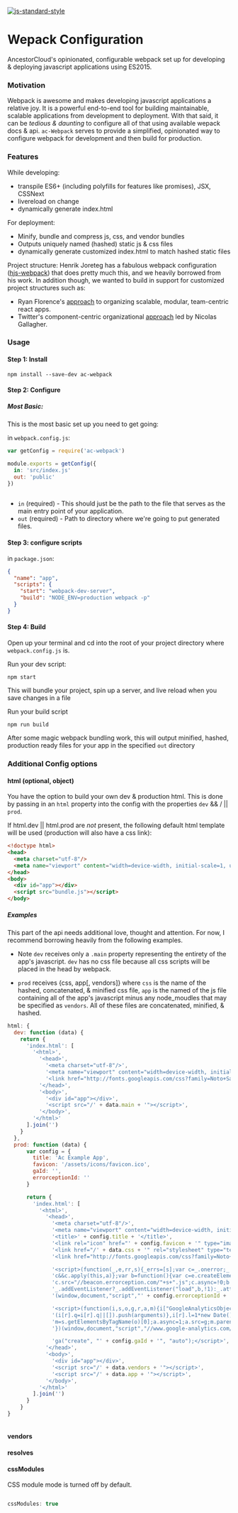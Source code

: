 [![js-standard-style](https://img.shields.io/badge/code%20style-standard-brightgreen.svg?style=flat)](https://github.com/feross/standard)

Wepack Configuration
====================
AncestorCloud's opinionated, configurable webpack set up for developing & deploying javascript applications using ES2015.

### Motivation
Webpack is awesome and makes developing javascript applications a relative joy. It is a powerful end-to-end tool for building maintainable, scalable applications from development to deployment. With that said, it can be _tedious & daunting_ to configure all of that using available wepack docs & api. `ac-Webpack` serves to provide a simplified, opinionated way to configure webpack for development and then build for production.

### Features

While developing:
+ transpile ES6+ (including polyfills for features like promises), JSX, CSSNext
+ livereload on change
+ dynamically generate index.html 

For deployment:
+ Minify, bundle and compress js, css, and vendor bundles
+ Outputs uniquely named (hashed) static js & css files
+ dynamically generate customized index.html to match hashed static files

Project structure:
Henrik Joreteg has a fabulous webpack configuration ([hjs-webpack](https://github.com/HenrikJoreteg/hjs-webpack)) that does pretty much this, and we heavily borrowed from his work. In addition though, we wanted to build in support for customized project structures such as:
* Ryan Florence's [approach](https://gist.github.com/ryanflorence/daafb1e3cb8ad740b346) to organizing scalable, modular, team-centric react apps.
* Twitter's component-centric organizational [approach](http://www.thedotpost.com/2014/11/nicolas-gallagher-thinking-beyond-scalable-css) led by Nicolas Gallagher.

### Usage

#### Step 1: Install
`npm install --save-dev ac-webpack`

#### Step 2: Configure

##### Most Basic: 
This is the most basic set up you need to get going:

in `webpack.config.js`:

```js
var getConfig = require('ac-webpack')

module.exports = getConfig({
  in: 'src/index.js' 
  out: 'public'
})
 
```
* `in` (required) - This should just be the path to the file that serves as the main entry point of your application.
* `out` (required) - Path to directory where we're going to put generated files.


#### Step 3: configure scripts

in `package.json`:

```json
{
  "name": "app",
  "scripts": {
    "start": "webpack-dev-server",
    "build": "NODE_ENV=production webpack -p"
  }
}
```

#### Step 4: Build
Open up your terminal and cd into the root of your project directory where `webpack.config.js` is.

Run your dev script:

`npm start`

This will bundle your project, spin up a server, and live reload when you save changes in a file

Run your build script

`npm run build`

After some magic webpack bundling work, this will output minified, hashed, production ready files for your app in the specified `out` directory


### Additional Config options

#### html (optional, object)
You have the option to build your own dev & production html. This is done by passing in an `html` property into the config with the properties `dev` && / || `prod`.

If html.dev || html.prod are _not_ present, the following default html template will be used (production will also have a css link):

```html
<!doctype html>
<head>
  <meta charset="utf-8"/>
  <meta name="viewport" content="width=device-width, initial-scale=1, user-scalable=no"/>
</head>
<body>
  <div id="app"></div>
  <script src="bundle.js"></script>
</body>
```

##### Examples
This part of the api needs additional love, thought and attention. For now, I recommend borrowing heavily from the following examples. 

* Note `dev` receives only a `.main` property representing the entirety of the app's javascript. `dev` has no css file because all css scripts will be placed in the head by webpack. 

* `prod` receives {css, app[, vendors]} where `css` is the name of the hashed, concatenated, & minified css file, `app` is the named of the js file containing all of the app's javascript minus any node_moudles that may be specified as `vendors`. All of these files are concatenated, minified, & hashed.

```js
html: {
  dev: function (data) {
    return {
      'index.html': [
        '<html>',
          '<head>',
            '<meta charset="utf-8"/>',
            '<meta name="viewport" content="width=device-width, initial-scale=1">',
            '<link href="http://fonts.googleapis.com/css?family=Noto+Sans" rel="stylesheet" type="text/css">',
          '</head>',
          '<body>',
            '<div id="app"></div>',
            '<script src="/' + data.main + '"></script>',
          '</body>',
        '</html>'
      ].join('')
    }
  },
  prod: function (data) {
      var config = {
        title: 'Ac Example App',
        favicon: '/assets/icons/favicon.ico',
        gaId: '',
        errorceptionId: ''
      }

      return {
        'index.html': [
          '<html>',
            '<head>',
              '<meta charset="utf-8"/>',
              '<meta name="viewport" content="width=device-width, initial-scale=1">',
              '<title>' + config.title + '</title>',
              '<link rel="icon" href="' + config.favicon + '" type="image/x-icon" />',
              '<link href="/' + data.css + '" rel="stylesheet" type="text/css" />',
              '<link href="http://fonts.googleapis.com/css?family=Noto+Sans" rel="stylesheet" type="text/css">',

              '<script>(function(_,e,rr,s){_errs=[s];var c=_.onerror;_.onerror=function(){var a=arguments;_errs.push(a);' +
              'c&&c.apply(this,a)};var b=function(){var c=e.createElement(rr),b=e.getElementsByTagName(rr)[0];' +
              'c.src="//beacon.errorception.com/"+s+".js";c.async=!0;b.parentNode.insertBefore(c,b)};' +
              '_.addEventListener?_.addEventListener("load",b,!1):_.attachEvent("onload",b)})' +
              '(window,document,"script","' + config.errorceptionId + '");</script>',

              '<script>(function(i,s,o,g,r,a,m){i["GoogleAnalyticsObject"]=r;i[r]=i[r]||function(){' +
              '(i[r].q=i[r].q||[]).push(arguments)},i[r].l=1*new Date();a=s.createElement(o),' +
              'm=s.getElementsByTagName(o)[0];a.async=1;a.src=g;m.parentNode.insertBefore(a,m)' +
              '})(window,document,"script","//www.google-analytics.com/analytics.js","ga");' +

              'ga("create", "' + config.gaId + '", "auto");</script>',
            '</head>',
            '<body>',
              '<div id="app"></div>',
              '<script src="/' + data.vendors + '"></script>',
              '<script src="/' + data.app + '"></script>',
            '</body>',
          '</html>'
        ].join('')
      }
    }
}
 
```

#### vendors

#### resolves

#### cssModules

CSS module mode is turned off by default. 

``` js

cssModules: true

```

